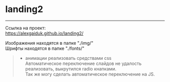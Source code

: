 # landing2
-----------

Ссылка на проект:
<br/>https://alexgaiduk.github.io/landing2/

Изображения находятся в папке "./img/"
<br/>Шрифты находятся в папке "./fonts/"

> - анимации реализовать средствами css
<br/>Автоматическое переключение слайдов не удалость реализовать, выкрутился radio кнапками. 
<br/>Так же могу сделать автоматическое переключение на JS.




